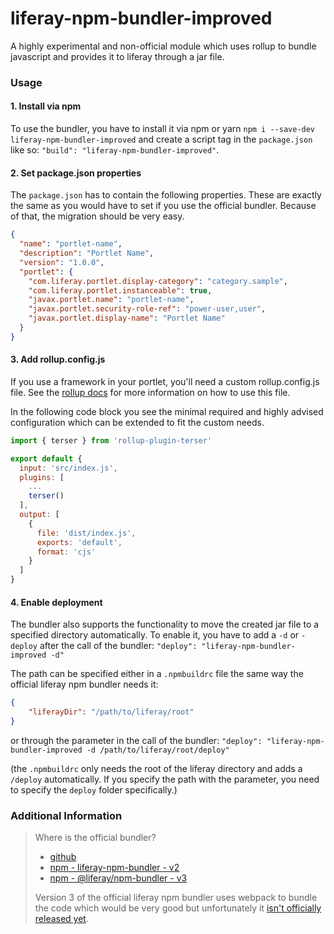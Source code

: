 # liferay-npm-bundler-improved
A highly experimental and non-official module which uses rollup to bundle javascript and provides it to liferay 
through a jar file.

### Usage
#### 1. Install via npm
To use the bundler, you have to install it via npm or yarn `npm i --save-dev liferay-npm-bundler-improved` and create a
script tag in the `package.json` like so: `"build": "liferay-npm-bundler-improved"`.

#### 2. Set package.json properties
The `package.json` has to contain the following properties. These are exactly the same as you would have to set if you 
use the official bundler. Because of that, the migration should be very easy.
```json
{
  "name": "portlet-name",
  "description": "Portlet Name",
  "version": "1.0.0",
  "portlet": {
    "com.liferay.portlet.display-category": "category.sample",
    "com.liferay.portlet.instanceable": true,
    "javax.portlet.name": "portlet-name",
    "javax.portlet.security-role-ref": "power-user,user",
    "javax.portlet.display-name": "Portlet Name"
  }
}
```

#### 3. Add rollup.config.js
If you use a framework in your portlet, you'll need a custom rollup.config.js file. See the 
[rollup docs](https://rollupjs.org/guide/en/) for more information on how to use this file.

In the following code block you see the minimal required and highly advised configuration which can be extended to fit 
the custom needs.
```js
import { terser } from 'rollup-plugin-terser'

export default {
  input: 'src/index.js',
  plugins: [
    ...
    terser()
  ],
  output: [
    {
      file: 'dist/index.js',
      exports: 'default',
      format: 'cjs'
    }
  ]
}
```

#### 4. Enable deployment
The bundler also supports the functionality to move the created jar file to a specified directory automatically. To 
enable it, you have to add a `-d` or `-deploy` after the call of the bundler: 
``"deploy": "liferay-npm-bundler-improved -d"``

The path can be specified either in a `.npmbuildrc` file the same way the official liferay npm bundler needs it: 
```json
{
	"liferayDir": "/path/to/liferay/root"
}
``` 

or through the parameter in the call of the bundler:
``"deploy": "liferay-npm-bundler-improved -d /path/to/liferay/root/deploy"``

(the `.npmbuildrc` only needs the root of the liferay directory and adds a `/deploy` automatically. If you specify the 
path with the parameter, you need to specify the `deploy` folder specifically.)

### Additional Information
> Where is the official bundler?
> - [github](https://github.com/liferay/liferay-frontend-projects/tree/master/projects/js-toolkit/packages/npm-bundler)
> - [npm - liferay-npm-bundler - v2](https://www.npmjs.com/package/liferay-npm-bundler)
> - [npm - @liferay/npm-bundler - v3](https://www.npmjs.com/package/@liferay/npm-bundler)
>
> Version 3 of the official liferay npm bundler uses webpack to bundle the code which would be very good but unfortunately
> it [isn't officially released yet](https://github.com/liferay/liferay-frontend-projects/issues/570).
